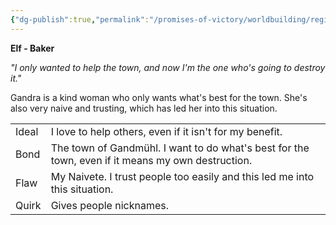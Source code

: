 ```yaml
---
{"dg-publish":true,"permalink":"/promises-of-victory/worldbuilding/regions/gandmuehl/gandra/","title":"Gandra","noteIcon":"SideNPC","created":"2023-01-25T02:26:53.810+01:00","updated":"2023-03-29T21:37:07.077+02:00"}
---
```


**Elf - Baker**

_"I only wanted to help the town, and now I'm the one who's going to destroy it."_

Gandra is a kind woman who only wants what's best for the town. She's also very naive and trusting, which has led her into this situation.

|       |                                                                                                   |
| -- | - |
| Ideal | I love to help others, even if it isn't for my benefit.                                           |
| Bond  | The town of Gandmühl. I want to do what's best for the town, even if it means my own destruction. |
| Flaw  | My Naivete. I trust people too easily and this led me into this situation.                        |
| Quirk | Gives people nicknames.                                                                           |

